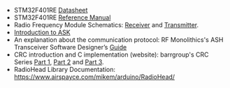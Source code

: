 - STM32F401RE [Datasheet](https://github.com/GabPGomes/433MHz_RF_Module_STM32F4x/blob/main/RelatedDocuments/Datasheet%20STM32f401RE.pdf)
- STM32F401RE [Reference Manual](https://github.com/GabPGomes/433MHz_RF_Module_STM32F4x/blob/main/RelatedDocuments/RM0368%20Reference%20Manual%20STM32F401RE.pdf)
- Radio Frequency Module Schematics: [Receiver](https://github.com/GabPGomes/433MHz_RF_Module_STM32F4x/blob/main/images/MX-FS-03V-receptor.jpg) and [Transmitter](https://github.com/GabPGomes/433MHz_RF_Module_STM32F4x/blob/main/images/MX-05V-transmissor.jpg).
- [Introduction to ASK](https://github.com/GabPGomes/433MHz_RF_Module_STM32F4x/blob/main/RelatedDocuments/ASK_FSK_Intro.pdf)
- An explanation about the communication protocol: RF Monolithics's ASH Transceiver Software Designer’s [Guide](https://github.com/GabPGomes/433MHz_RF_Module_STM32F4x/blob/main/RelatedDocuments/RFMonolithics_ASH_Guide.pdf)
- CRC introduction and C implementation (website): barrgroup's CRC Series [Part 1](https://barrgroup.com/embedded-systems/how-to/additive-checksums), [Part 2](https://barrgroup.com/Embedded-Systems/How-To/CRC-Math-Theory) and [Part 3](https://barrgroup.com/embedded-systems/how-to/crc-calculation-c-code).
- RadioHead Library Documentation: https://www.airspayce.com/mikem/arduino/RadioHead/

